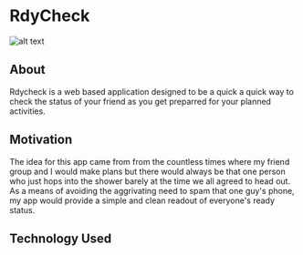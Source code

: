 # RdyCheck
![alt text](https://imgur.com/8icfxka)
## About
Rdycheck is a web based application designed to be a quick a quick way to check the status of your friend as you get preparred for your planned activities. 

## Motivation
The idea for this app came from from the countless times where my friend group and I would make plans but there would always be that one person who just hops into the shower barely at the time we all agreed to head out. As a means of avoiding the aggrivating need to spam that one guy's phone, my app would provide a simple and clean readout of everyone's ready status.  
## Technology Used 



